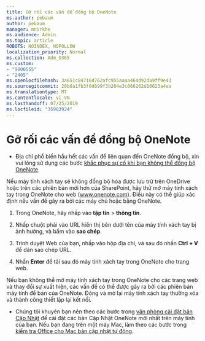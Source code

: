 ```yaml
---
title: Gỡ rối các vấn đề đồng bộ OneNote
ms.author: pebaum
author: pebaum
manager: mnirkhe
ms.audience: Admin
ms.topic: article
ROBOTS: NOINDEX, NOFOLLOW
localization_priority: Normal
ms.collection: Adm_O365
ms.custom:
- "9000555"
- "2405"
ms.openlocfilehash: 3a651c84716d762afc955aaaa464d92da9ff9e43
ms.sourcegitcommit: 20b6a1fb3f0d899f3b204e3c066262d10623a4ea
ms.translationtype: MT
ms.contentlocale: vi-VN
ms.lasthandoff: 07/25/2019
ms.locfileid: "35903924"
---
```

# <a name="troubleshoot-onenote-sync-issues"></a>Gỡ rối các vấn đề đồng bộ OneNote

* Địa chỉ phổ biến hầu hết các vấn đề liên quan đến OneNote đồng bộ, xin vui lòng sử dụng các bước [khắc phục sự cố khi bạn không thể đồng bộ OneNote](https://support.office.com/article/Fix-issues-when-you-can-t-sync-OneNote-299495ef-66d1-448f-90c1-b785a6968d45).

Nếu máy tính xách tay sẽ không đồng bộ hóa được lưu trữ trên OneDrive hoặc trên các phiên bản mới hơn của SharePoint, hãy thử mở máy tính xách tay trong OneNote cho web (www.onenote.com). Điều này có thể giúp xác định nếu vấn đề gây ra bởi các máy chủ hoặc bằng OneNote.

1. Trong OneNote, hãy nhấp vào **tập tin** > **thông tin**.

2. Nhấp chuột phải vào URL hiển thị bên dưới tên của máy tính xách tay bị ảnh hưởng, và bấm vào **sao chép**.

3. Trình duyệt Web của bạn, nhấp vào hộp địa chỉ, và sau đó nhấn **Ctrl + V** để dán sao chép URL.

4. Nhấn **Enter** để tải sau đó máy tính xách tay trong OneNote cho trang web.

Nếu bạn không thể mở máy tính xách tay trong OneNote cho các trang web và thay đổi sự xuất hiện, các vấn đề có thể được gây ra bởi các phiên bản máy tính để bàn của OneNote. Đóng và mở lại máy tính xách tay thường xóa và thành công thiết lập lại kết nối.

* Chúng tôi khuyên bạn nên theo các bước trong [văn phòng cài đặt bản Cập Nhật](https://support.office.com/article/Install-Office-updates-2ab296f3-7f03-43a2-8e50-46de917611c5) để cài đặt các bản Cập Nhật OneNote mới nhất trên máy tính của bạn. Nếu bạn đang trên một máy Mac, làm theo các bước trong [kiểm tra Office cho Mac bản cập nhật tự động](https://support.office.com/article/update-office-for-mac-automatically-bfd1e497-c24d-4754-92ab-910a4074d7c1).